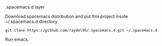 .spacemacs.d layer

Download spacemacs distribution and put this project inside ~/.spacemacs.d directory

    git clone https://github.com/raydel95/.spacemacs.d.git ~/.spacemacs.d
    
Run emacs.
